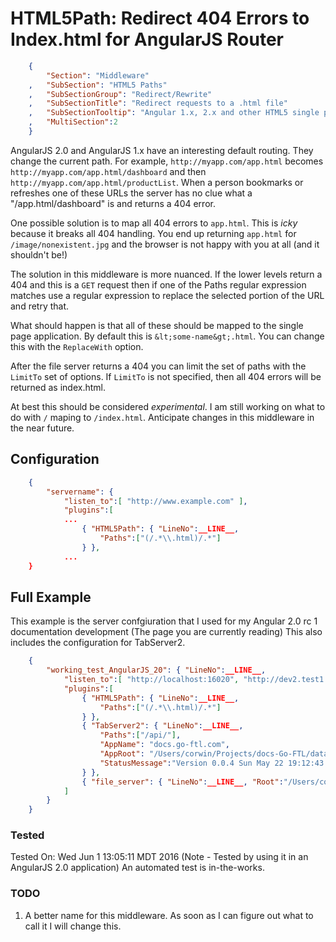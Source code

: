 HTML5Path: Redirect 404 Errors to Index.html for AngularJS Router
=================================================================
``` JSON
	{
		"Section": "Middleware"
	,	"SubSection": "HTML5 Paths"
	,	"SubSectionGroup": "Redirect/Rewrite"
	,	"SubSectionTitle": "Redirect requests to a .html file"
	,	"SubSectionTooltip": "Angular 1.x, 2.x and other HTML5 single pages applications uses multiple URLs that all need to direct to a single .html page."
	, 	"MultiSection":2
	}
```

AngularJS 2.0 and AngularJS 1.x have an interesting default routing.  They change the current path.
For example, `http://myapp.com/app.html` becomes `http://myapp.com/app.html/dashboard`  and then `http://myapp.com/app.html/productList`.
When a person bookmarks or refreshes one of these URLs the server has no clue what a "/app.html/dashboard" is and returns
a 404 error.  

One possible solution is to map all 404 errors to `app.html`.   This is *icky* because it breaks all 404 handling.  You end up
returning `app.html` for `/image/nonexistent.jpg` and the browser is not happy with you at all (and it shouldn't be!)

The solution in this middleware is more nuanced. If the lower levels return a 404 and this is a `GET` request
then if one of the Paths regular expression matches use a regular expression to replace the selected portion of
the URL and retry that.

What should happen is that all of these should be mapped to the single page application.  By default this
is `&lt;some-name&gt;.html`.  You can change this with the `ReplaceWith` option.

After the file server returns a 404 you can limit the set of paths with the `LimitTo` set of options.
If `LimitTo` is not specified, then all 404 errors will be returned as index.html.

At best this should be considered *experimental*. I am still working on what to do with `/` maping to `/index.html`.
Anticipate changes in this middleware in the near future.

Configuration
-------------

``` JSON
	{
		"servername": { 
			"listen_to":[ "http://www.example.com" ],
			"plugins":[
			...
				{ "HTML5Path": { "LineNo":__LINE__,
					"Paths":["(/.*\\.html)/.*"]
				} },
			...
	}
```

Full Example
------------

This example is the server confgiuration that I used for my Angular 2.0 rc 1 documentation development (The page 
you are currently reading)  This also includes the configuration for TabServer2.

``` JSON
	{
		"working_test_AngularJS_20": { "LineNo":__LINE__,
			"listen_to":[ "http://localhost:16020", "http://dev2.test1.com:16020" ],
			"plugins":[
				{ "HTML5Path": { "LineNo":__LINE__,
					"Paths":["(/.*\\.html)/.*"]
				} },
				{ "TabServer2": { "LineNo":__LINE__,
					"Paths":["/api/"],
					"AppName": "docs.go-ftl.com",
					"AppRoot": "/Users/corwin/Projects/docs-Go-FTL/data/",
					"StatusMessage":"Version 0.0.4 Sun May 22 19:12:43 MDT 2016"
				} },
				{ "file_server": { "LineNo":__LINE__, "Root":"/Users/corwin/Projects/docs-Go-FTL", "Paths":"/"  } }
			]
		}
	}
```

### Tested

Tested On: Wed Jun  1 13:05:11 MDT 2016 (Note - Tested by using it in an AngularJS 2.0 application)  An automated test is in-the-works.

### TODO

1. A better name for this middleware.   As soon as I can figure out what to call it I will change this.




